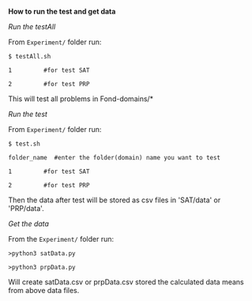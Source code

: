 **How to run the test and get data**

*Run the testAll*

From `Experiment/` folder run:

```
$ testAll.sh

1         #for test SAT

2         #for test PRP
```
This will test all problems in Fond-domains/*

*Run the test*

From `Experiment/` folder run:

```
$ test.sh

folder_name  #enter the folder(domain) name you want to test

1         #for test SAT

2         #for test PRP
```

Then the data after test will be stored as csv files in 'SAT/data' or 'PRP/data'.


*Get the data*


From the `Experiment/` folder run:

```
>python3 satData.py

>python3 prpData.py

```

Will create satData.csv or prpData.csv stored the calculated data means from above data files.

